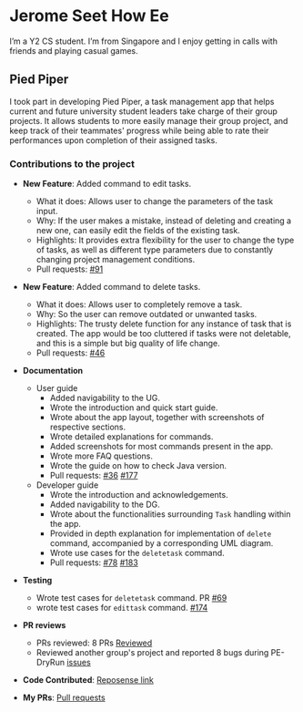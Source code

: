 # Jerome Seet How Ee

I’m a Y2 CS student. I’m from Singapore and I enjoy getting in calls with friends and playing casual games.

## Pied Piper

I took part in developing Pied Piper, a task management app that helps current and future university student
leaders take charge of their group projects. It allows students to more easily manage their group project, 
and keep track of their teammates' progress while being able to rate their performances upon completion of
their assigned tasks.

### Contributions to the project

* **New Feature**: Added command to edit tasks.
  * What it does: Allows user to change the parameters of the task input.
  * Why: If the user makes a mistake, instead of deleting and creating a new one, can easily 
  edit the fields of the existing task.
  * Highlights: It provides extra flexibility for the user to change the type of tasks, as well as different type parameters due to constantly changing project management conditions.
  * Pull requests: [\#91](https://github.com/AY2223S2-CS2103T-W15-3/tp/pull/91)
* **New Feature**: Added command to delete tasks.
  * What it does: Allows user to completely remove a task.
  * Why: So the user can remove outdated or unwanted tasks.
  * Highlights: The trusty delete function for any instance of task that is created. The app would be too cluttered if tasks were not deletable, and this is a simple but big quality of life change.
  * Pull requests: [\#46](https://github.com/AY2223S2-CS2103T-W15-3/tp/pull/46)
* **Documentation**
  * User guide
    * Added navigability to the UG.
    * Wrote the introduction and quick start guide.
    * Wrote about the app layout, together with screenshots of respective sections.
    * Wrote detailed explanations for commands.
    * Added screenshots for most commands present in the app.
    * Wrote more FAQ questions.
    * Wrote the guide on how to check Java version.
    * Pull requests: [\#36](https://github.com/AY2223S2-CS2103T-W15-3/tp/pull/36) [\#177](https://github.com/AY2223S2-CS2103T-W15-3/tp/pull/177)
  * Developer guide
    * Wrote the introduction and acknowledgements.
    * Added navigability to the DG.
    * Wrote about the functionalities surrounding `Task` handling within the app.
    * Provided in depth explanation for implementation of `delete` command, accompanied by a corresponding UML diagram.
    * Wrote use cases for the `deletetask` command.
    * Pull requests: [\#78](https://github.com/AY2223S2-CS2103T-W15-3/tp/pull/78) [\#183](https://github.com/AY2223S2-CS2103T-W15-3/tp/pull/183)
* **Testing**
  * Wrote test cases for `deletetask` command. PR [\#69](https://github.com/AY2223S2-CS2103T-W15-3/tp/pull/69)
  * wrote test cases for `edittask` command. [\#174](https://github.com/AY2223S2-CS2103T-W15-3/tp/pull/174)
* **PR reviews**
  * PRs reviewed: 8 PRs [Reviewed](https://github.com/AY2223S2-CS2103T-W15-3/tp/pulls?q=is%3Apr+reviewed-by%3A%40me+is%3Aclosed)
  * Reviewed another group's project and reported 8 bugs during PE-DryRun [issues](https://github.com/Yaladah/ped/issues)



* **Code Contributed**: [Reposense link](https://nus-cs2103-ay2223s2.github.io/tp-dashboard/?search=&sort=groupTitle&sortWithin=title&timeframe=commit&mergegroup=&groupSelect=groupByRepos&breakdown=true&checkedFileTypes=docs~functional-code~test-code~other&since=2023-02-17&tabOpen=true&tabType=authorship&tabAuthor=Yaladah&tabRepo=AY2223S2-CS2103T-W15-3%2Ftp%5Bmaster%5D&authorshipIsMergeGroup=false&authorshipFileTypes=docs~functional-code~test-code&authorshipIsBinaryFileTypeChecked=false&authorshipIsIgnoredFilesChecked=false)

* **My PRs**: [Pull requests](https://github.com/AY2223S2-CS2103T-W15-3/tp/pulls?q=is%3Apr+author%3A%40me+is%3Aclosed)
